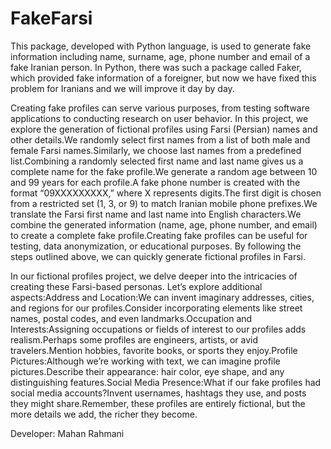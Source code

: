# FakeFarsi
 
This package, developed with Python language, is used to generate fake information including name, surname, age, phone number and email of a fake Iranian person. In Python, there was such a package called Faker, which provided fake information of a foreigner, but now we have fixed this problem for Iranians and we will improve it day by day.

Creating fake profiles can serve various purposes, from testing software applications to conducting research on user behavior. In this project, we explore the generation of fictional profiles using Farsi (Persian) names and other details.We randomly select first names from a list of both male and female Farsi names.Similarly, we choose last names from a predefined list.Combining a randomly selected first name and last name gives us a complete name for the fake profile.We generate a random age between 10 and 99 years for each profile.A fake phone number is created with the format “09XXXXXXXXX,” where X represents digits.The first digit is chosen from a restricted set (1, 3, or 9) to match Iranian mobile phone prefixes.We translate the Farsi first name and last name into English characters.We combine the generated information (name, age, phone number, and email) to create a complete fake profile.Creating fake profiles can be useful for testing, data anonymization, or educational purposes. By following the steps outlined above, we can quickly generate fictional profiles in Farsi.

In our fictional profiles project, we delve deeper into the intricacies of creating these Farsi-based personas. Let’s explore additional aspects:Address and Location:We can invent imaginary addresses, cities, and regions for our profiles.Consider incorporating elements like street names, postal codes, and even landmarks.Occupation and Interests:Assigning occupations or fields of interest to our profiles adds realism.Perhaps some profiles are engineers, artists, or avid travelers.Mention hobbies, favorite books, or sports they enjoy.Profile Pictures:Although we’re working with text, we can imagine profile pictures.Describe their appearance: hair color, eye shape, and any distinguishing features.Social Media Presence:What if our fake profiles had social media accounts?Invent usernames, hashtags they use, and posts they might share.Remember, these profiles are entirely fictional, but the more details we add, the richer they become. 

Developer: Mahan Rahmani
